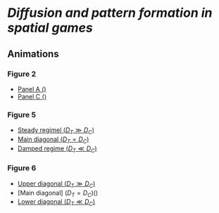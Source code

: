 # *Diffusion and pattern formation in spatial games*

## Animations

### Figure 2

- [Panel A ()](https://github.com/champagnealexandre/DiffusionPattern/blob/main/anims/fig2/MS20_anim_000003.gif)
- [Panel C ()](https://github.com/champagnealexandre/DiffusionPattern/blob/main/anims/fig2/MS20_anim_000009.gif)

### Figure 5

- [Steady regimel ($D_T \gg D_C$)]()
- [Main diagonal ($D_T=D_C$)](https://github.com/champagnealexandre/DiffusionPattern/blob/main/anims/fig5/MS02_DC%3D1e-04_DT%3D1e-04_animation.mp4)
- [Damped regime ($D_T \ll D_C$)](https://github.com/champagnealexandre/DiffusionPattern/blob/main/anims/fig5/MS02_DC%3D1e-04_DT%3D1e-07_animation.mp4)

### Figure 6

- [Upper diagonal ($D_T \gg D_C$)](https://github.com/champagnealexandre/DiffusionPattern/blob/main/anims/fig6/MS28_anim_000028.gif)
- [Main diagonal] ($D_T=D_C$)()
- [Lower diagonal ($D_T \ll D_C$)](https://github.com/champagnealexandre/DiffusionPattern/blob/main/anims/fig6/MS28_anim_000082.gif)

